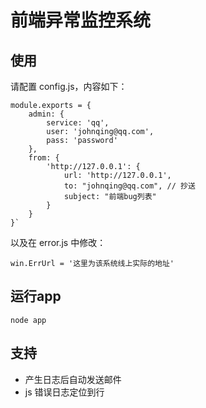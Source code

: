 前端异常监控系统
======

## 使用

请配置 config.js，内容如下：

```
module.exports = {
    admin: {
        service: 'qq',
        user: 'johnqing@qq.com',
        pass: 'password'
    },
    from: {
        'http://127.0.0.1': {
            url: 'http://127.0.0.1',
            to: "johnqing@qq.com", // 抄送
            subject: "前端bug列表"
        }
    }
}`
```

以及在 error.js 中修改：

```
win.ErrUrl = '这里为该系统线上实际的地址'
```

## 运行app

```
node app
```

## 支持

+ 产生日志后自动发送邮件
+ js 错误日志定位到行
